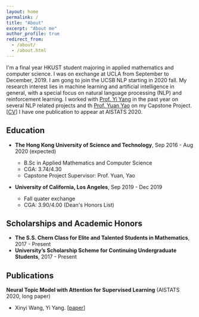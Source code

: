 ```yaml
---
layout: home
permalink: /
title: "About"
excerpt: "About me"
author_profile: true
redirect_from: 
  - /about/
  - /about.html
---
```


I'm a final year HKUST student majoring in applied mathematics and computer science. I was on exchange at UCLA from September to December, 2019. I am gong to join the UCSB NLP starting in 2020 fall. My research interest lies in machine learning and artificial intelligence in general, with a special focus on natural language processing (NLP) and reinforcement learning. I worked with [Prof. Yi Yang](http://yya518.github.io/) in the past year on several NLP related projects and th [Prof. Yuan Yao](https://yao-lab.github.io/) on my Capstone Project. \[[CV](/pdf/Resume.pdf)\] I have one publication to appear at AISTATS 2020. 

## Education 

* **The Hong Kong University of Science and Technology**, Sep 2016 - Aug 2020 (expected)
  * B.Sc in Applied Mathematics and Computer Science
  * CGA: 3.74/4.30 
  <!-- \[[transcript](/pdf/HKUST_transcript.pdf)\] -->
  * Capstone Project Supervisor: Prof. Yuan, Yao 

* **University of California, Los Angeles**, Sep 2019 - Dec 2019
  * Fall quater exchange
  * CGA: 3.90/4.00 (Dean's Honors List) 
  <!-- \[[transcript](/pdf/UCLA_transcript.pdf)\] -->

## Scholarships and Academic Honors

* **The S.S. Chern Class for Elite and Talented Students in Mathematics**, 2017 - Present
* **University’s Scholarship Scheme for Continuing Undergraduate Students**, 2017 - Present

## Publications

**Neural Topic Model with Attention for Supervised Learning** (AISTATS 2020, long paper)
* Xinyi Wang, Yi Yang. 
\[[paper](/pdf/Neural_Topic_Attention_Model_for_Supervised_Learning.pdf)\]